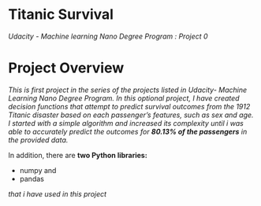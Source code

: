 # Titanic Survival
*Udacity - Machine learning Nano Degree Program : Project 0*

# Project Overview
*This is first project in the series of the projects listed in Udacity- Machine Learning Nano Degree Program.
In this optional project, I have created decision functions that attempt to predict survival outcomes from the 1912 Titanic disaster based on each passenger’s features, such as sex and age. I started with a simple algorithm and increased its complexity until i was able to accurately predict the outcomes for **80.13% of the passengers** in the provided data.*

In addition, there are **two Python libraries:**
* numpy and
* pandas

*that i have used in this project*
